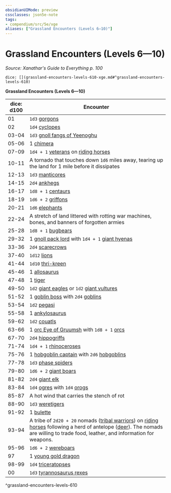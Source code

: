 ```yaml
---
obsidianUIMode: preview
cssclasses: json5e-note
tags:
- compendium/src/5e/xge
aliases: ["Grassland Encounters (Levels 6—10)"]
---
```

# Grassland Encounters (Levels 6—10)
*Source: Xanathar's Guide to Everything p. 100* 

`dice: [](grassland-encounters-levels-610-xge.md#^grassland-encounters-levels-610)`

**Grassland Encounters (Levels 6—10)**

| dice: d100 | Encounter |
|------------|-----------|
| 01 | `1d3` [gorgons](/compendium/bestiary/monstrosity/gorgon.md) |
| 02 | `1d4` [cyclopes](/compendium/bestiary/giant/cyclops.md) |
| 03-04 | `1d3` [gnoll fangs of Yeenoghu](/compendium/bestiary/fiend/gnoll-fang-of-yeenoghu.md) |
| 05-06 | 1 [chimera](/compendium/bestiary/monstrosity/chimera.md) |
| 07-09 | `1d4 + 1` [veterans](/compendium/bestiary/humanoid/veteran.md) on [riding horses](/compendium/bestiary/beast/riding-horse.md) |
| 10-11 | A tornado that touches down `1d6` miles away, tearing up the land for 1 mile before it dissipates |
| 12-13 | `1d3` [manticores](/compendium/bestiary/monstrosity/manticore.md) |
| 14-15 | `2d4` [ankhegs](/compendium/bestiary/monstrosity/ankheg.md) |
| 16-17 | `1d8 + 1` [centaurs](/compendium/bestiary/monstrosity/centaur.md) |
| 18-19 | `1d6 + 2` [griffons](/compendium/bestiary/monstrosity/griffon.md) |
| 20-21 | `1d6` [elephants](/compendium/bestiary/beast/elephant.md) |
| 22-24 | A stretch of land littered with rotting war machines, bones, and banners of forgotten armies |
| 25-28 | `1d8 + 1` [bugbears](/compendium/bestiary/humanoid/bugbear.md) |
| 29-32 | 1 [gnoll pack lord](/compendium/bestiary/humanoid/gnoll-pack-lord.md) with `1d4 + 1` [giant hyenas](/compendium/bestiary/beast/giant-hyena.md) |
| 33-36 | `2d4` [scarecrows](/compendium/bestiary/construct/scarecrow.md) |
| 37-40 | `1d12` [lions](/compendium/bestiary/beast/lion.md) |
| 41-44 | `1d10` [thri-kreen](/compendium/bestiary/humanoid/thri-kreen.md) |
| 45-46 | 1 [allosaurus](/compendium/bestiary/beast/allosaurus.md) |
| 47-48 | 1 [tiger](/compendium/bestiary/beast/tiger.md) |
| 49-50 | `1d2` [giant eagles](/compendium/bestiary/beast/giant-eagle.md) or `1d2` [giant vultures](/compendium/bestiary/beast/giant-vulture.md) |
| 51-52 | 1 [goblin boss](/compendium/bestiary/humanoid/goblin-boss.md) with `2d4` [goblins](/compendium/bestiary/humanoid/goblin.md) |
| 53-54 | `1d2` [pegasi](/compendium/bestiary/celestial/pegasus.md) |
| 55-58 | 1 [ankylosaurus](/compendium/bestiary/beast/ankylosaurus.md) |
| 59-62 | `1d2` [couatls](/compendium/bestiary/celestial/couatl.md) |
| 63-66 | 1 [orc Eye of Gruumsh](/compendium/bestiary/humanoid/orc-eye-of-gruumsh.md) with `1d8 + 1` [orcs](/compendium/bestiary/humanoid/orc.md) |
| 67-70 | `2d4` [hippogriffs](/compendium/bestiary/monstrosity/hippogriff.md) |
| 71-74 | `1d4 + 1` [rhinoceroses](/compendium/bestiary/beast/rhinoceros.md) |
| 75-76 | 1 [hobgoblin captain](/compendium/bestiary/humanoid/hobgoblin-captain.md) with `2d6` [hobgoblins](/compendium/bestiary/humanoid/hobgoblin.md) |
| 77-78 | `1d3` [phase spiders](/compendium/bestiary/monstrosity/phase-spider.md) |
| 79-80 | `1d6 + 2` [giant boars](/compendium/bestiary/beast/giant-boar.md) |
| 81-82 | `2d4` [giant elk](/compendium/bestiary/beast/giant-elk.md) |
| 83-84 | `1d4` [ogres](/compendium/bestiary/giant/ogre.md) with `1d4` [orogs](/compendium/bestiary/humanoid/orog.md) |
| 85-87 | A hot wind that carries the stench of rot |
| 88-90 | `1d3` [weretigers](/compendium/bestiary/humanoid/weretiger.md) |
| 91-92 | 1 [bulette](/compendium/bestiary/monstrosity/bulette.md) |
| 93-94 | A tribe of `2d20 + 20` nomads ([tribal warriors](/compendium/bestiary/humanoid/tribal-warrior.md)) on [riding horses](/compendium/bestiary/beast/riding-horse.md) following a herd of antelope ([deer](/compendium/bestiary/beast/deer.md)). The nomads are willing to trade food, leather, and information for weapons. |
| 95-96 | `1d6 + 2` [wereboars](/compendium/bestiary/humanoid/wereboar.md) |
| 97 | 1 [young gold dragon](/compendium/bestiary/dragon/young-gold-dragon.md) |
| 98-99 | `1d4` [triceratopses](/compendium/bestiary/beast/triceratops.md) |
| 00 | `1d3` [tyrannosaurus rexes](/compendium/bestiary/beast/tyrannosaurus-rex.md) |
^grassland-encounters-levels-610